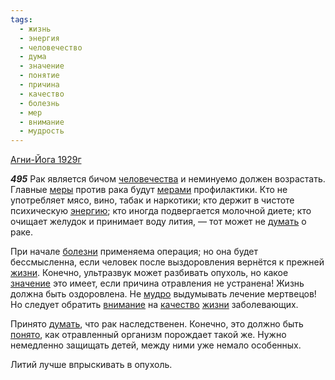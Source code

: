 ```yaml
---
tags:
  - жизнь
  - энергия
  - человечество
  - дума
  - значение
  - понятие
  - причина
  - качество
  - болезнь
  - мер
  - внимание
  - мудрость
---
```


[Агни-Йога 1929г](https://127.0.0.1:4002/agni/1929)

___495___
Рак является бичом [человечества](../../../tags/#человечество) и неминуемо должен возрастать. Главные [меры](../../../tags/#[мер](../../../tags/#мер)) против рака будут [мерами](../../../tags/#[мер](../../../tags/#мер)) профилактики. Кто не употребляет мясо, вино, табак и наркотики; кто держит в чистоте психическую [энергию](../../../tags/#энергия); кто иногда подвергается молочной диете; кто очищает желудок и принимает воду лития, — тот может не [думать](../../../tags/#дума) о раке.   

При начале [болезни](../../../tags/#болезнь) применяема операция; но она будет бессмысленна, если человек после выздоровления вернётся к прежней [жизни](../../../tags/#жизнь). Конечно, ультразвук может разбивать опухоль, но какое [значение](../../../tags/#значение) это имеет, если причина отравления не устранена! Жизнь должна быть оздоровлена. Не [мудро](../../../tags/#мудрость) выдумывать лечение мертвецов! Но следует обратить [внимание](../../../tags/#внимание) на [качество](../../../tags/#качество) [жизни](../../../tags/#жизнь) заболевающих.   

Принято [думать](../../../tags/#дума), что рак наследственен. Конечно, это должно быть [понято](../../../tags/#понятие), как отравленный организм порождает такой же. Нужно немедленно защищать детей, между ними уже немало особенных.   

Литий лучше впрыскивать в опухоль.